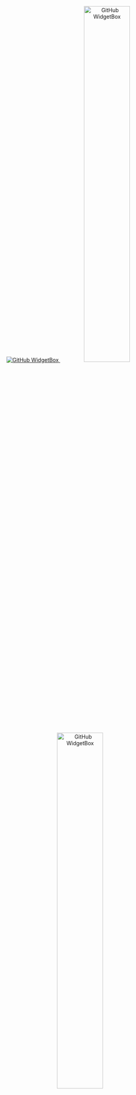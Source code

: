 <p align="center">
  <a href="https://github.com/Jurredr/github-widgetbox">
    <img src="https://github-widgetbox.vercel.app/api/profile?username=NotCookey&data=followers,repositories,stars,commits&theme=dark" alt="GitHub WidgetBox" />
  </a>
  <a href="https://github.com/Jurredr/github-widgetbox">
          <img width="49%" src="https://github-widgetbox.vercel.app/api/skills?tools=git,npm,yarn,firebase,mongodb,vercel,redis,nodejs,apache,nginx,aws,jupyter,docker&includeNames=true&theme=dark" alt="GitHub WidgetBox" />
    <img width="49%" src="https://github-widgetbox.vercel.app/api/skills?names=html,css,sass,js,java,python,kotlin,markdown,json,yaml,xml,lua,bash&includeNames=true&theme=dark" alt="GitHub WidgetBox" />
  </a>
</p>
